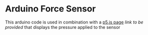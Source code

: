 # Arduino Force Sensor

This arduino code is used in combination with a [p5.js page](https://github.com/veryheavypickle) *link to be provided* that displays the pressure applied to the sensor